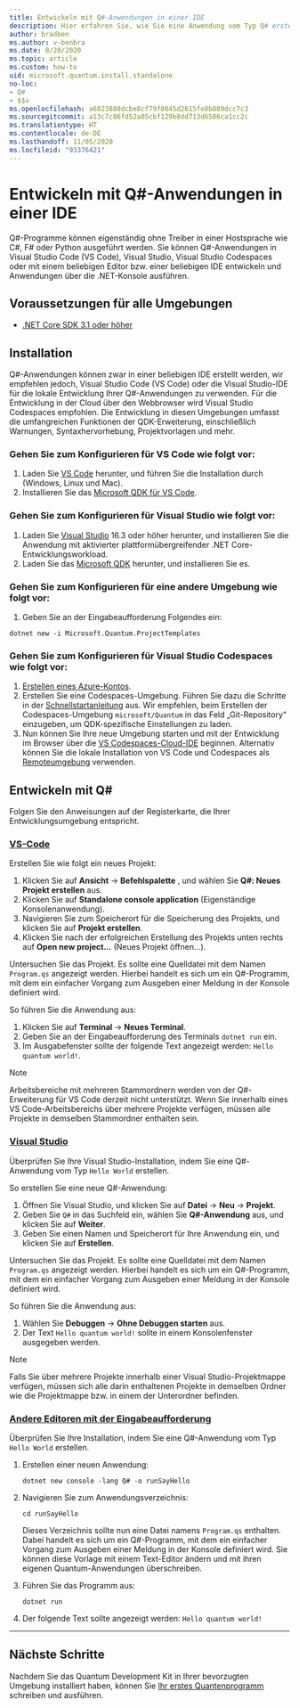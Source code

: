 ```yaml
---
title: Entwickeln mit Q#-Anwendungen in einer IDE
description: Hier erfahren Sie, wie Sie eine Anwendung vom Typ Q# erstellen, die über die Eingabeaufforderung ausgeführt wird.
author: bradben
ms.author: v-benbra
ms.date: 8/20/2020
ms.topic: article
ms.custom: how-to
uid: microsoft.quantum.install.standalone
no-loc:
- Q#
- $$v
ms.openlocfilehash: a6823888dcbe8cf79f0045d2615fe8b889dcc7c3
ms.sourcegitcommit: a13c7c86fd52a05cbf129b8dd713d6586ca1cc2c
ms.translationtype: HT
ms.contentlocale: de-DE
ms.lasthandoff: 11/05/2020
ms.locfileid: "93376421"
---
```

# <a name="develop-with-no-locq-applications-in-an-ide"></a>Entwickeln mit Q#-Anwendungen in einer IDE

Q#-Programme können eigenständig ohne Treiber in einer Hostsprache wie C#, F# oder Python ausgeführt werden. Sie können Q#-Anwendungen in Visual Studio Code (VS Code), Visual Studio, Visual Studio Codespaces oder mit einem beliebigen Editor bzw. einer beliebigen IDE entwickeln und Anwendungen über die .NET-Konsole ausführen. 

## <a name="prerequisites-for-all-environments"></a>Voraussetzungen für alle Umgebungen

- [.NET Core SDK 3.1 oder höher](https://www.microsoft.com/net/download)

## <a name="installation"></a>Installation

Q#-Anwendungen können zwar in einer beliebigen IDE erstellt werden, wir empfehlen jedoch, Visual Studio Code (VS Code) oder die Visual Studio-IDE für die lokale Entwicklung Ihrer Q#-Anwendungen zu verwenden. Für die Entwicklung in der Cloud über den Webbrowser wird Visual Studio Codespaces empfohlen. Die Entwicklung in diesen Umgebungen umfasst die umfangreichen Funktionen der QDK-Erweiterung, einschließlich Warnungen, Syntaxhervorhebung, Projektvorlagen und mehr. 

### <a name="to-configure-for-vs-code"></a>Gehen Sie zum Konfigurieren für VS Code wie folgt vor:

1. Laden Sie [VS Code](https://code.visualstudio.com/download) herunter, und führen Sie die Installation durch (Windows, Linux und Mac).
2. Installieren Sie das [Microsoft QDK für VS Code](https://marketplace.visualstudio.com/items?itemName=quantum.quantum-devkit-vscode).

### <a name="to-configure-for-visual-studio"></a>Gehen Sie zum Konfigurieren für Visual Studio wie folgt vor:

1. Laden Sie [Visual Studio](https://visualstudio.microsoft.com/downloads/) 16.3 oder höher herunter, und installieren Sie die Anwendung mit aktivierter plattformübergreifender .NET Core-Entwicklungsworkload.
2. Laden Sie das [Microsoft QDK](https://marketplace.visualstudio.com/items?itemName=quantum.DevKit) herunter, und installieren Sie es.

### <a name="to-configure-for-another-environment"></a>Gehen Sie zum Konfigurieren für eine andere Umgebung wie folgt vor: 

1. Geben Sie an der Eingabeaufforderung Folgendes ein:

```dotnetcli
dotnet new -i Microsoft.Quantum.ProjectTemplates
```

### <a name="to-configure-for-visual-studio-codespaces"></a>Gehen Sie zum Konfigurieren für Visual Studio Codespaces wie folgt vor:

1. [Erstellen eines Azure-Kontos](https://azure.microsoft.com/free/).
2. Erstellen Sie eine Codespaces-Umgebung. Führen Sie dazu die Schritte in der [Schnellstartanleitung](https://docs.microsoft.com/visualstudio/codespaces/quickstarts/browser) aus. Wir empfehlen, beim Erstellen der Codespaces-Umgebung `microsoft/Quantum` in das Feld „Git-Repository“ einzugeben, um QDK-spezifische Einstellungen zu laden.
3. Nun können Sie Ihre neue Umgebung starten und mit der Entwicklung im Browser über die [VS Codespaces-Cloud-IDE](https://online.visualstudio.com/environments) beginnen. Alternativ können Sie die lokale Installation von VS Code und Codespaces als [Remoteumgebung](https://docs.microsoft.com/visualstudio/online/how-to/vscode) verwenden.

## <a name="develop-with-no-locq"></a>Entwickeln mit Q#

Folgen Sie den Anweisungen auf der Registerkarte, die Ihrer Entwicklungsumgebung entspricht.

### <a name="vs-code"></a>[VS-Code](#tab/tabid-vscode)

Erstellen Sie wie folgt ein neues Projekt:

1. Klicken Sie auf **Ansicht** -> **Befehlspalette** , und wählen Sie **Q#: Neues Projekt erstellen** aus.
2. Klicken Sie auf **Standalone console application** (Eigenständige Konsolenanwendung).
3. Navigieren Sie zum Speicherort für die Speicherung des Projekts, und klicken Sie auf **Projekt erstellen**.
4. Klicken Sie nach der erfolgreichen Erstellung des Projekts unten rechts auf **Open new project...** (Neues Projekt öffnen...).

Untersuchen Sie das Projekt. Es sollte eine Quelldatei mit dem Namen `Program.qs` angezeigt werden. Hierbei handelt es sich um ein Q#-Programm, mit dem ein einfacher Vorgang zum Ausgeben einer Meldung in der Konsole definiert wird.

So führen Sie die Anwendung aus:

1. Klicken Sie auf **Terminal** -> **Neues Terminal**.
2. Geben Sie an der Eingabeaufforderung des Terminals `dotnet run` ein.
3. Im Ausgabefenster sollte der folgende Text angezeigt werden: `Hello quantum world!`.

> [!NOTE]
> Arbeitsbereiche mit mehreren Stammordnern werden von der Q#-Erweiterung für VS Code derzeit nicht unterstützt. Wenn Sie innerhalb eines VS Code-Arbeitsbereichs über mehrere Projekte verfügen, müssen alle Projekte in demselben Stammordner enthalten sein.

### <a name="visual-studio"></a>[Visual Studio](#tab/tabid-vs)

Überprüfen Sie Ihre Visual Studio-Installation, indem Sie eine Q#-Anwendung vom Typ `Hello World` erstellen.

So erstellen Sie eine neue Q#-Anwendung:

1. Öffnen Sie Visual Studio, und klicken Sie auf **Datei** -> **Neu** -> **Projekt**.
2. Geben Sie `Q#` in das Suchfeld ein, wählen Sie **Q#-Anwendung** aus, und klicken Sie auf **Weiter**.
3. Geben Sie einen Namen und Speicherort für Ihre Anwendung ein, und klicken Sie auf **Erstellen**.


Untersuchen Sie das Projekt. Es sollte eine Quelldatei mit dem Namen `Program.qs` angezeigt werden. Hierbei handelt es sich um ein Q#-Programm, mit dem ein einfacher Vorgang zum Ausgeben einer Meldung in der Konsole definiert wird.

So führen Sie die Anwendung aus:

1. Wählen Sie **Debuggen** -> **Ohne Debuggen starten** aus.
2. Der Text `Hello quantum world!` sollte in einem Konsolenfenster ausgegeben werden.

> [!NOTE]
> Falls Sie über mehrere Projekte innerhalb einer Visual Studio-Projektmappe verfügen, müssen sich alle darin enthaltenen Projekte in demselben Ordner wie die Projektmappe bzw. in einem der Unterordner befinden.  

### <a name="other-editors-with-the-command-prompt"></a>[Andere Editoren mit der Eingabeaufforderung](#tab/tabid-cmdline)

Überprüfen Sie Ihre Installation, indem Sie eine Q#-Anwendung vom Typ `Hello World` erstellen.

1. Erstellen einer neuen Anwendung:

    ```dotnetcli
    dotnet new console -lang Q# -o runSayHello
    ```

1. Navigieren Sie zum Anwendungsverzeichnis:

    ```dotnetcli
    cd runSayHello
    ```

    Dieses Verzeichnis sollte nun eine Datei namens `Program.qs` enthalten. Dabei handelt es sich um ein Q#-Programm, mit dem ein einfacher Vorgang zum Ausgeben einer Meldung in der Konsole definiert wird. Sie können diese Vorlage mit einem Text-Editor ändern und mit ihren eigenen Quantum-Anwendungen überschreiben. 

1. Führen Sie das Programm aus:

    ```dotnetcli
    dotnet run
    ```

1. Der folgende Text sollte angezeigt werden: `Hello quantum world!`

***

## <a name="next-steps"></a>Nächste Schritte

Nachdem Sie das Quantum Development Kit in Ihrer bevorzugten Umgebung installiert haben, können Sie [Ihr erstes Quantenprogramm](xref:microsoft.quantum.quickstarts.qrng) schreiben und ausführen.
